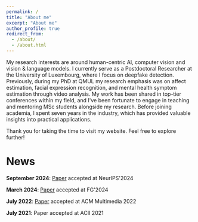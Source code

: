 ```yaml
---
permalink: /
title: "About me"
excerpt: "About me"
author_profile: true
redirect_from: 
  - /about/
  - /about.html
---
```


My research interests are around human-centric AI, computer vision and vision & language models. I currently serve as a Postdoctoral Researcher at the University of Luxembourg, where I focus on deepfake detection. Previously, during my PhD at QMUL my research emphasis was on affect estimation, facial expression recognition, and mental health symptom estimation through video analysis. My work has been shared in top-tier conferences within my field, and I've been fortunate to engage in teaching and mentoring MSc students alongside my research. Before joining academia, I spent seven years in the industry, which has provided valuable insights into practical applications.

Thank you for taking the time to visit my website. Feel free to explore further!

News
======
**September 2024**: [Paper]([https://arxiv.org/abs/](https://nickyfot.github.io/hitchhickersguide.github.io/)) accepted at NeurIPS'2024

**March 2024**: [Paper](https://arxiv.org/abs/2310.16640) accepted at FG'2024

**July 2022**: [Paper](https://dl.acm.org/doi/10.1145/3503161.3548373) accepted at ACM Multimedia 2022

**July 2021**: Paper accepted at ACII 2021
